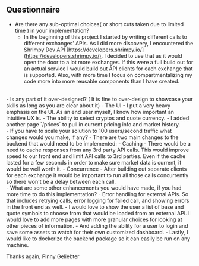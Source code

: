 ## Questionnaire
 - Are there any sub-optimal choices( or short cuts taken due to limited time ) in your implementation?
	 -  In the beginning of this project I started by writing different calls to different exchanges’ APIs. As I did more discovery, I encountered the Shrimpy Dev API  [https://developers.shrimpy.io/](https://developers.shrimpy.io/). I decided to use that as it would open the door to a lot more exchanges. If this were a full build out for an actual service I would build out API clients for each exchange that is supported. 
	 Also, with more time I focus on compartmentalizing my code more into more reusable components than I have created.
<br>
 - Is any part of it over-designed? ( It is fine to over-design to showcase your skills as long as you are clear about it)
	 - The UI - I put a very heavy emphasis on the UI. As an end user myself, I know how important an intuitive UX is. 
	 - The ability to select cryptos and quote currency.
	 - I added another page `/prices` to pull in current pricing info and market history.
<br>
 - If you have to scale your solution to 100 users/second traffic what changes would you make, if any?
	 - There are two main changes to the backend that would need to be implemented:
		 - Caching - There would be a need to cache responses from any 3rd party API calls. This would improve speed to our front end and limit API calls to 3rd parties. Even if the cache lasted for a few seconds in order to make sure market data is current, it would be well worth it.
		 - Concurrence - After building out separate clients for each exchange it would be important to run all those calls concurrently so there won't be a delay between each call.
<br>
 - What are some other enhancements you would have made, if you had more time to do this implementation?
	 - Error handling for external APIs. So that includes retrying calls, error logging for failed call, and showing errors in the front end as well.
	 - I would love to show the user a list of base and quote symbols to choose from that would be loaded from an external API. I would love to add more pages with more granular choices for looking at other pieces of information.
	 - And adding the ability for a user to login and save some assets to watch for their own customized dashboard.
	  - Lastly, I would like to dockerize the backend package so it can easily be run on any machine.


Thanks again,
Pinny Geliebter